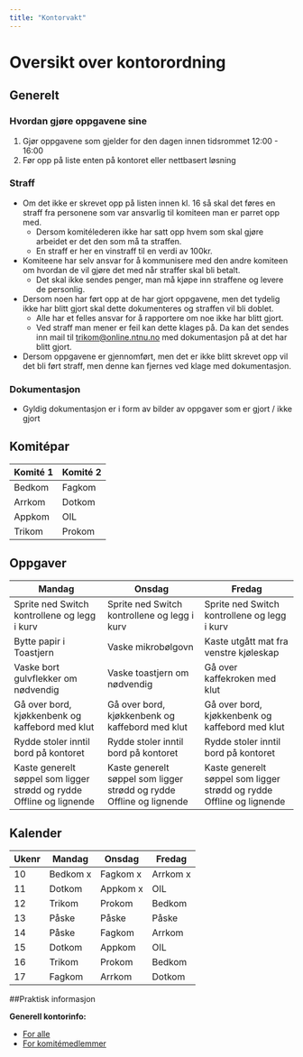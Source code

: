 ```yaml
---
title: "Kontorvakt"
---
```


# Oversikt over kontorordning

## Generelt

### Hvordan gjøre oppgavene sine

1. Gjør oppgavene som gjelder for den dagen innen tidsrommet 12:00 - 16:00
2. Før opp på liste enten på kontoret eller nettbasert løsning

### Straff

- Om det ikke er skrevet opp på listen innen kl. 16 så skal det føres en straff fra personene som var ansvarlig til komiteen man er parret opp med. 
    - Dersom komitélederen ikke har satt opp hvem som skal gjøre arbeidet er det den som må ta straffen.
    - En straff er her en vinstraff til en verdi av 100kr.
- Komiteene har selv ansvar for å kommunisere med den andre komiteen om hvordan de vil gjøre det med når straffer skal bli betalt. 
    - Det skal ikke sendes penger, man må kjøpe inn straffene og levere de personlig.
- Dersom noen har ført opp at de har gjort oppgavene, men det tydelig ikke har blitt gjort skal dette dokumenteres og straffen vil bli doblet.
    - Alle har et felles ansvar for å rapportere om noe ikke har blitt gjort.
    - Ved straff man mener er feil kan dette klages på. Da kan det sendes inn mail til trikom@online.ntnu.no med dokumentasjon på at det har blitt gjort.
- Dersom oppgavene er gjennomført, men det er ikke blitt skrevet opp vil det bli ført straff, men denne kan fjernes ved klage med dokumentasjon.

### Dokumentasjon

- Gyldig dokumentasjon er i form av bilder av oppgaver som er gjort / ikke gjort

## Komitépar

| Komité 1 | Komité 2 |
| -------- | -------- |
| Bedkom   | Fagkom   |
| Arrkom   | Dotkom   |
| Appkom   | OIL      |
| Trikom   | Prokom   |

## Oppgaver

| Mandag                                                       | Onsdag                                                       | Fredag                                                       |
| ------------------------------------------------------------ | ------------------------------------------------------------ | ------------------------------------------------------------ |
| Sprite ned Switch kontrollene og legg i kurv | Sprite ned Switch kontrollene og legg i kurv | Sprite ned Switch kontrollene og legg i kurv
| Bytte papir i Toastjern                                      | Vaske mikrobølgovn                                           | Kaste utgått mat fra venstre kjøleskap                       |
| Vaske bort gulvflekker om nødvendig                          | Vaske toastjern om nødvendig                                 | Gå over kaffekroken med klut                                 |
| Gå over bord, kjøkkenbenk og kaffebord med klut              | Gå over bord, kjøkkenbenk og kaffebord med klut              | Gå over bord, kjøkkenbenk og kaffebord med klut              |
| Rydde stoler inntil bord på kontoret                         | Rydde stoler inntil bord på kontoret                         | Rydde stoler inntil bord på kontoret                         |
| Kaste generelt søppel som ligger strødd og rydde Offline og lignende | Kaste generelt søppel som ligger strødd og rydde Offline og lignende | Kaste generelt søppel som ligger strødd og rydde Offline og lignende |



## Kalender

| Ukenr        | Mandag          | Onsdag          | Fredag          |
| ------------ | --------------- | --------------- | --------------- |
| 10           | Bedkom  x        | Fagkom   x       | Arrkom   x       |
| 11           | Dotkom          | Appkom  x        | OIL             |
| 12           | Trikom          | Prokom          | Bedkom          |
| 13           | Påske | Påske | Påske          |
| 14           | Påske | Fagkom | Arrkom |
| 15           | Dotkom | Appkom | OIL |
| 16           | Trikom | Prokom | Bedkom |
| 17           | Fagkom | Arrkom | Dotkom |




##Praktisk informasjon

**Generell kontorinfo:**

- [For alle](https://online.ntnu.no/wiki/online/kontoret/)
- [For komitémedlemmer](https://online.ntnu.no/wiki/komiteer/kontoret/)